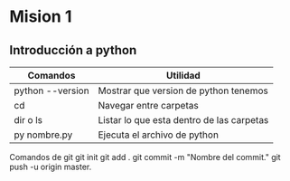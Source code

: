 # Mision 1
## Introducción a python

| Comandos         | Utilidad                                  |
| ---------------- | ----------------------------------------- |
| python --version | Mostrar que version de python tenemos     |
| cd               | Navegar entre carpetas                    |
| dir o ls         | Listar lo que esta dentro de las carpetas |
| py nombre.py     | Ejecuta el archivo de python              |

Comandos de git
git init
git add .
git commit -m "Nombre del commit."
git push -u origin master.